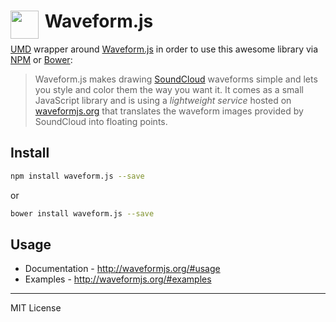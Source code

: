 # <img src="http://waveformjs.org/images/logo.png" width="45" align="left">&nbsp;Waveform.js

[UMD](https://github.com/umdjs/umd) wrapper around [Waveform.js](http://waveform.js) in order to use this awesome library via [NPM](https://www.npmjs.com/) or [Bower](http://bower.io/):

> Waveform.js makes drawing [SoundCloud](http://soundcloud.com) waveforms simple and lets you style and color them the way you want it. It comes as a small JavaScript library and is using a _lightweight service_ hosted on [waveformjs.org](http://waveformjs.org) that translates the waveform images provided by SoundCloud into floating points.

## Install

```bash
npm install waveform.js --save
```

or

```bash
bower install waveform.js --save
```

## Usage

- Documentation - http://waveformjs.org/#usage 
- Examples - http://waveformjs.org/#examples

---
MIT License



